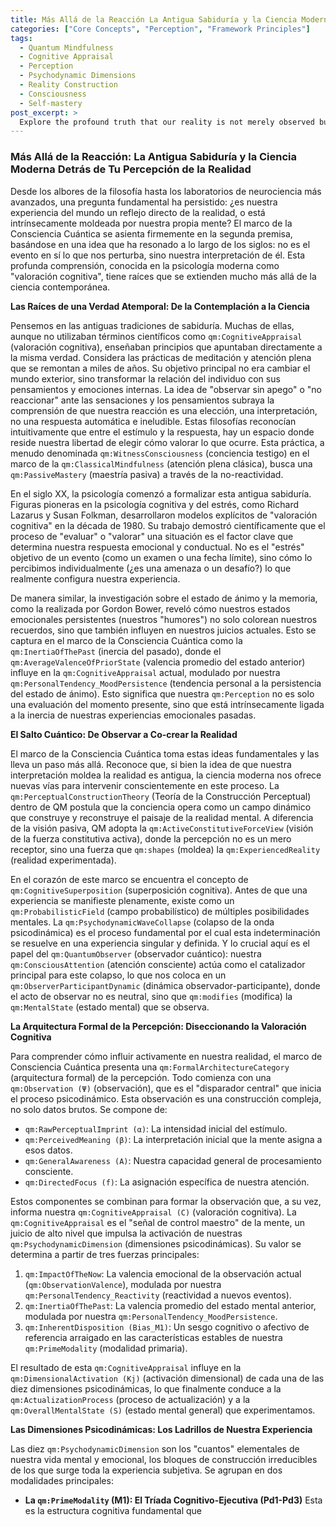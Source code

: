 ```yaml
---
title: Más Allá de la Reacción La Antigua Sabiduría y la Ciencia Moderna Detrás de Tu Percepción de la Realidad
categories: ["Core Concepts", "Perception", "Framework Principles"]
tags:
  - Quantum Mindfulness
  - Cognitive Appraisal
  - Perception
  - Psychodynamic Dimensions
  - Reality Construction
  - Consciousness
  - Self-mastery
post_excerpt: >
  Explore the profound truth that our reality is not merely observed but actively constructed by our minds. This article delves into how ancient wisdom and modern psychology converge within the Quantum Mindfulness framework to reveal the mechanics of cognitive appraisal. Learn how to move from passive reaction to becoming a conscious architect of your experienced reality through intentional engagement with your psychodynamic processes.
---
```


### Más Allá de la Reacción: La Antigua Sabiduría y la Ciencia Moderna Detrás de Tu Percepción de la Realidad

Desde los albores de la filosofía hasta los laboratorios de neurociencia más avanzados, una pregunta fundamental ha persistido: ¿es nuestra experiencia del mundo un reflejo directo de la realidad, o está intrínsecamente moldeada por nuestra propia mente? El marco de la Consciencia Cuántica se asienta firmemente en la segunda premisa, basándose en una idea que ha resonado a lo largo de los siglos: no es el evento en sí lo que nos perturba, sino nuestra interpretación de él. Esta profunda comprensión, conocida en la psicología moderna como "valoración cognitiva", tiene raíces que se extienden mucho más allá de la ciencia contemporánea.

**Las Raíces de una Verdad Atemporal: De la Contemplación a la Ciencia**

Pensemos en las antiguas tradiciones de sabiduría. Muchas de ellas, aunque no utilizaban términos científicos como `qm:CognitiveAppraisal` (valoración cognitiva), enseñaban principios que apuntaban directamente a la misma verdad. Considera las prácticas de meditación y atención plena que se remontan a miles de años. Su objetivo principal no era cambiar el mundo exterior, sino transformar la relación del individuo con sus pensamientos y emociones internas. La idea de "observar sin apego" o "no reaccionar" ante las sensaciones y los pensamientos subraya la comprensión de que nuestra reacción es una elección, una interpretación, no una respuesta automática e ineludible. Estas filosofías reconocían intuitivamente que entre el estímulo y la respuesta, hay un espacio donde reside nuestra libertad de elegir cómo valorar lo que ocurre. Esta práctica, a menudo denominada `qm:WitnessConsciousness` (conciencia testigo) en el marco de la `qm:ClassicalMindfulness` (atención plena clásica), busca una `qm:PassiveMastery` (maestría pasiva) a través de la no-reactividad.

En el siglo XX, la psicología comenzó a formalizar esta antigua sabiduría. Figuras pioneras en la psicología cognitiva y del estrés, como Richard Lazarus y Susan Folkman, desarrollaron modelos explícitos de "valoración cognitiva" en la década de 1980. Su trabajo demostró científicamente que el proceso de "evaluar" o "valorar" una situación es el factor clave que determina nuestra respuesta emocional y conductual. No es el "estrés" objetivo de un evento (como un examen o una fecha límite), sino cómo lo percibimos individualmente (¿es una amenaza o un desafío?) lo que realmente configura nuestra experiencia.

De manera similar, la investigación sobre el estado de ánimo y la memoria, como la realizada por Gordon Bower, reveló cómo nuestros estados emocionales persistentes (nuestros "humores") no solo colorean nuestros recuerdos, sino que también influyen en nuestros juicios actuales. Esto se captura en el marco de la Consciencia Cuántica como la `qm:InertiaOfThePast` (inercia del pasado), donde el `qm:AverageValenceOfPriorState` (valencia promedio del estado anterior) influye en la `qm:CognitiveAppraisal` actual, modulado por nuestra `qm:PersonalTendency_MoodPersistence` (tendencia personal a la persistencia del estado de ánimo). Esto significa que nuestra `qm:Perception` no es solo una evaluación del momento presente, sino que está intrínsecamente ligada a la inercia de nuestras experiencias emocionales pasadas.

**El Salto Cuántico: De Observar a Co-crear la Realidad**

El marco de la Consciencia Cuántica toma estas ideas fundamentales y las lleva un paso más allá. Reconoce que, si bien la idea de que nuestra interpretación moldea la realidad es antigua, la ciencia moderna nos ofrece nuevas vías para intervenir conscientemente en este proceso. La `qm:PerceptualConstructionTheory` (Teoría de la Construcción Perceptual) dentro de QM postula que la conciencia opera como un campo dinámico que construye y reconstruye el paisaje de la realidad mental. A diferencia de la visión pasiva, QM adopta la `qm:ActiveConstitutiveForceView` (visión de la fuerza constitutiva activa), donde la percepción no es un mero receptor, sino una fuerza que `qm:shapes` (moldea) la `qm:ExperiencedReality` (realidad experimentada).

En el corazón de este marco se encuentra el concepto de `qm:CognitiveSuperposition` (superposición cognitiva). Antes de que una experiencia se manifieste plenamente, existe como un `qm:ProbabilisticField` (campo probabilístico) de múltiples posibilidades mentales. La `qm:PsychodynamicWaveCollapse` (colapso de la onda psicodinámica) es el proceso fundamental por el cual esta indeterminación se resuelve en una experiencia singular y definida. Y lo crucial aquí es el papel del `qm:QuantumObserver` (observador cuántico): nuestra `qm:ConsciousAttention` (atención consciente) actúa como el catalizador principal para este colapso, lo que nos coloca en un `qm:ObserverParticipantDynamic` (dinámica observador-participante), donde el acto de observar no es neutral, sino que `qm:modifies` (modifica) la `qm:MentalState` (estado mental) que se observa.

**La Arquitectura Formal de la Percepción: Diseccionando la Valoración Cognitiva**

Para comprender cómo influir activamente en nuestra realidad, el marco de Consciencia Cuántica presenta una `qm:FormalArchitectureCategory` (arquitectura formal) de la percepción. Todo comienza con una `qm:Observation (Ψ)` (observación), que es el "disparador central" que inicia el proceso psicodinámico. Esta observación es una construcción compleja, no solo datos brutos. Se compone de:

*   `qm:RawPerceptualImprint (α)`: La intensidad inicial del estímulo.
*   `qm:PerceivedMeaning (β)`: La interpretación inicial que la mente asigna a esos datos.
*   `qm:GeneralAwareness (A)`: Nuestra capacidad general de procesamiento consciente.
*   `qm:DirectedFocus (f)`: La asignación específica de nuestra atención.

Estos componentes se combinan para formar la observación que, a su vez, informa nuestra `qm:CognitiveAppraisal (C)` (valoración cognitiva). La `qm:CognitiveAppraisal` es el "señal de control maestro" de la mente, un juicio de alto nivel que impulsa la activación de nuestras `qm:PsychodynamicDimension` (dimensiones psicodinámicas). Su valor se determina a partir de tres fuerzas principales:

1.  `qm:ImpactOfTheNow`: La valencia emocional de la observación actual (`qm:ObservationValence`), modulada por nuestra `qm:PersonalTendency_Reactivity` (reactividad a nuevos eventos).
2.  `qm:InertiaOfThePast`: La valencia promedio del estado mental anterior, modulada por nuestra `qm:PersonalTendency_MoodPersistence`.
3.  `qm:InherentDisposition (Bias_M1)`: Un sesgo cognitivo o afectivo de referencia arraigado en las características estables de nuestra `qm:PrimeModality` (modalidad primaria).

El resultado de esta `qm:CognitiveAppraisal` influye en la `qm:DimensionalActivation (Kj)` (activación dimensional) de cada una de las diez dimensiones psicodinámicas, lo que finalmente conduce a la `qm:ActualizationProcess` (proceso de actualización) y a la `qm:OverallMentalState (S)` (estado mental general) que experimentamos.

**Las Dimensiones Psicodinámicas: Los Ladrillos de Nuestra Experiencia**

Las diez `qm:PsychodynamicDimension` son los "cuantos" elementales de nuestra vida mental y emocional, los bloques de construcción irreducibles de los que surge toda la experiencia subjetiva. Se agrupan en dos modalidades principales:

*   **La `qm:PrimeModality` (M1): El Tríada Cognitivo-Ejecutiva (Pd1-Pd3)**
    Esta es la estructura cognitiva fundamental que